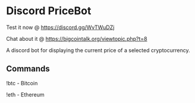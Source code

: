 # Discord PriceBot
Test it now @ https://discord.gg/WvTWuDZj

Chat about it @ https://bigcointalk.org/viewtopic.php?t=8

A discord bot for displaying the current price of a selected cryptocurrency.

## Commands
!btc - Bitcoin

!eth - Ethereum
